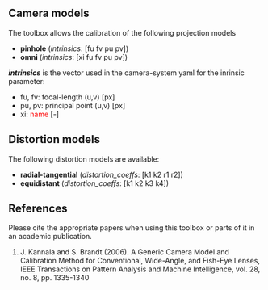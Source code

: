 ## Camera models
The toolbox allows the calibration of the following projection models

* **pinhole** 
    (_intrinsics_: [fu fv pu pv])
* **omni** 
    (_intrinsics_: [xi fu fv pu pv])

**_intrinsics_** is the vector used in the camera-system yaml for the inrinsic parameter:

* fu, fv: focal-length (u,v) [px]
* pu, pv: principal point (u,v)  [px]
* xi: <font color='red'>name</font> [-]

## Distortion models
The following distortion models are available:

* **radial-tangential** 
    (_distortion_coeffs_: [k1 k2 r1 r2])
* **equidistant**
    (_distortion_coeffs_: [k1 k2 k3 k4])

## References
Please cite the appropriate papers when using this toolbox or parts of it in an academic publication.

1. <a name="jmaye"></a> J. Kannala and S. Brandt (2006). A Generic Camera Model and Calibration Method for Conventional, Wide-Angle, and Fish-Eye Lenses, IEEE Transactions on Pattern Analysis and Machine Intelligence, vol. 28, no. 8, pp. 1335-1340
